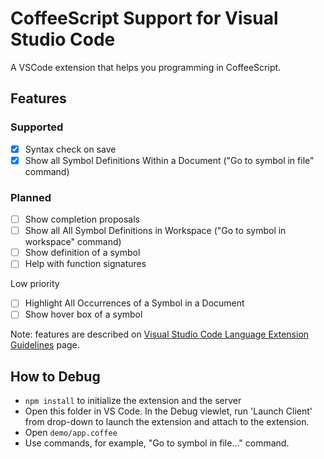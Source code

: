 # CoffeeScript Support for Visual Studio Code

A VSCode extension that helps you programming in CoffeeScript.

## Features

### Supported

- [x] Syntax check on save
- [x] Show all Symbol Definitions Within a Document ("Go to symbol in file" command)

### Planned

- [ ] Show completion proposals
- [ ] Show all All Symbol Definitions in Workspace ("Go to symbol in workspace" command)
- [ ] Show definition of a symbol
- [ ] Help with function signatures

Low priority

- [ ] Highlight All Occurrences of a Symbol in a Document
- [ ] Show hover box of a symbol

Note: features are described on [Visual Studio Code Language Extension Guidelines](https://code.visualstudio.com/docs/extensionAPI/language-support) page.

## How to Debug

* `npm install` to initialize the extension and the server
* Open this folder in VS Code. In the Debug viewlet, run 'Launch Client' from drop-down to launch the extension and attach to the extension.
* Open `demo/app.coffee`
* Use commands, for example, "Go to symbol in file..." command.
